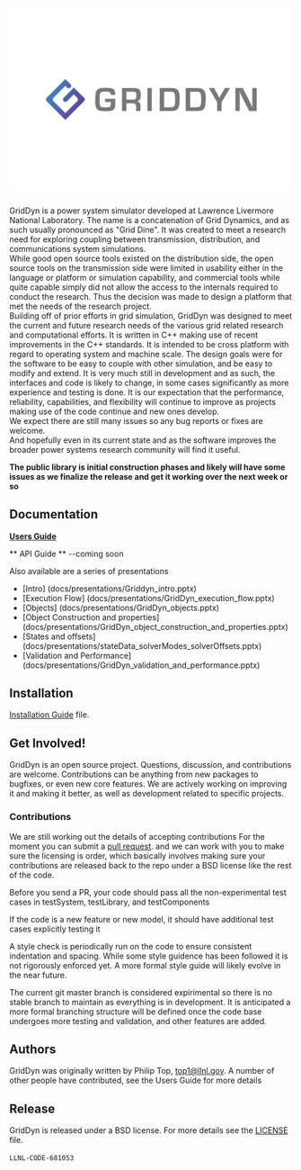 ![image](docs/images/GridDyn_FullColor.png "GridDyn")
============

GridDyn is a power system simulator developed at Lawrence Livermore National Laboratory. 
The name is a concatenation of Grid Dynamics, and as such usually pronounced as "Grid Dine". 
It was created to meet a research need for exploring coupling between transmission, distribution, and communications system simulations.  
While good open source tools existed on the distribution side,  the open source tools on the transmission side were limited in usability 
either in the language or platform or simulation capability, and commercial tools while quite capable simply did not allow the access 
to the internals required to conduct the research.    Thus the decision was made to design a platform that met the needs of the research project.  
Building off of prior efforts in grid simulation, GridDyn was designed to meet the current and future research needs of the various grid related 
research and computational efforts.  It is written in C++ making use of recent improvements in the C++ standards.  It is intended to be cross platform with 
regard to operating system and machine scale.  The design goals were for the software to be easy to couple with other simulation, 
and be easy to modify and extend.  It is very much still in development and as such, the interfaces and code is likely to change, 
in some cases significantly as more experience and testing is done.   It is our expectation that the performance, reliability, 
capabilities, and flexibility will continue to improve as projects making use of the code continue and new ones develop.  
We expect there are still many issues so any bug reports or fixes are welcome.   
 And hopefully even in its current state and as the software improves the broader power systems research community will find it useful.


**The public library is initial construction phases and likely will have some issues as we finalize the release and get it working over the next week or so**

Documentation
----------------

[**Users Guide**](docs/manuals/GridDynUserManual.pdf)

** API Guide ** --coming soon

Also available are a series of presentations
- [Intro] (docs/presentations/Griddyn_intro.pptx)
- [Execution Flow] (docs/presentations/GridDyn_execution_flow.pptx)
- [Objects] (docs/presentations/GridDyn_objects.pptx)
- [Object Construction and properties] (docs/presentations/GridDyn_object_construction_and_properties.pptx)
- [States and offsets] (docs/presentations/stateData_solverModes_solverOffsets.pptx)
- [Validation and Performance] (docs/presentations/GridDyn_validation_and_performance.pptx)

Installation
------------------------
[Installation Guide](installation.md) file.

Get Involved!
------------------------

GridDyn is an open source project.  Questions, discussion, and
contributions are welcome. Contributions can be anything from new
packages to bugfixes, or even new core features.  We are actively working on improving it and 
making it better, as well as development related to specific projects.  

### Contributions

We are still working out the details of accepting contributions
For the moment you can submit a
[pull request](https://help.github.com/articles/using-pull-requests/).
and we can work with you to make sure the licensing is order, which basically involves making sure your contributions are released back to the repo under a BSD license like the rest of the code.  

Before you send a PR, your code should pass all the non-experimental test cases in testSystem, testLibrary, and testComponents

If the code is a new feature or new model, it should have additional test cases explicitly testing it

A style check is periodically run on the code to ensure consistent indentation and spacing.   While some style guidence has been followed it is not rigorously enforced yet.
A more formal style guide will likely evolve in the near future.  

The current git master branch is considered expirimental so there is no stable branch to maintain as everything is in development.  It is anticipated a more formal branching structure will be defined once the code base undergoes more testing and validation, and other features are added.  


Authors
----------------
GridDyn was originally written by Philip Top, top1@llnl.gov. 
A number of other people have contributed, see the Users Guide for more details


Release
----------------
GridDyn is released under a BSD license.  For more details see the
[LICENSE](LICENSE) file.

``LLNL-CODE-681053``
